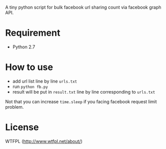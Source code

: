 A tiny python script for bulk facebook url sharing count via facebook graph API.

# Requirement
- Python 2.7

# How to use
- add url list line by line `urls.txt`
- run `python fb.py`
- result will be put in `result.txt` line by line corresponding to `urls.txt`

Not that you can increase `time.sleep` if you facing facebook request limit problem.

# License
WTFPL (http://www.wtfpl.net/about/)

